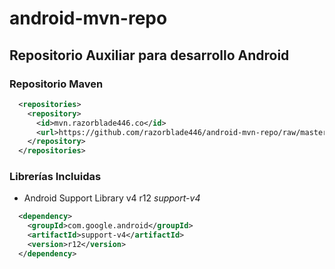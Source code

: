 # android-mvn-repo

## Repositorio Auxiliar para desarrollo Android

### Repositorio Maven

```xml
  <repositories>
    <repository>
      <id>mvn.razorblade446.co</id>
      <url>https://github.com/razorblade446/android-mvn-repo/raw/master/releases</url>
    </repository>
  </repositories>
```

### Librerías Incluidas

* Android Support Library v4 r12 *support-v4*

```xml
  <dependency>
    <groupId>com.google.android</groupId>
    <artifactId>support-v4</artifactId>
    <version>r12</version>
  </dependency>
```

